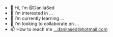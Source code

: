 - 👋 Hi, I’m @DanilaSed
- 👀 I’m interested in ...
- 🌱 I’m currently learning ...
- 💞️ I’m looking to collaborate on ...
- 📫 How to reach me ...danilased@hotmail.com

<!---
DanilaSed/DanilaSed is a ✨ special ✨ repository because its `README.md` (this file) appears on your GitHub profile.
You can click the Preview link to take a look at your changes.
--->
